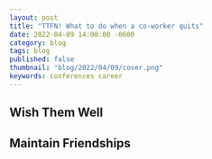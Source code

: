 ```yaml
---
layout: post
title: "TTFN! What to do when a co-worker quits"
date: 2022-04-09 14:00:00 -0600
category: blog
tags: blog
published: false
thumbnail: "blog/2022/04/09/cover.png"
keywords: conferences career
---
```


## Wish Them Well

## Maintain Friendships

##
